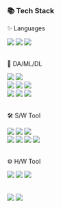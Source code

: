<div align=left>
	<h3>📚 Tech Stack </h3>
	<p>✨ Languages </p>
</div>
<div align="left">
	<img src="https://img.shields.io/badge/Python-3776AB?style=flat-square&logo=Python&logoColor=white"/>
	<img src="https://img.shields.io/badge/C-A8B9CC?style=flat-square&logo=C&logoColor=white"/>
	<img src="https://img.shields.io/badge/C++-00599C?style=flat-square&logo=C%2B%2B&logoColor=white"/>
<br>
<!-- 	<img src="https://img.shields.io/badge/HTML5-E34F26?style=flat&logo=HTML5&logoColor=white" />
	<img src="https://img.shields.io/badge/CSS3-1572B6?style=flat&logo=CSS3&logoColor=white" />
	<img src="https://img.shields.io/badge/JavaScript-F7DF1E?style=flat&logo=JavaScript&logoColor=white" /> -->
	
</div>
<br>
<div align=left>
	<p>🧠 DA/ML/DL</p>
</div>
<div align=left>
	<img src="https://img.shields.io/badge/Pandas-150458?style=flat&logo=Pandas&logoColor=white" />
	<img src="https://img.shields.io/badge/NumPy-013243?style=flat&logo=numpy&logoColor=white" />
	<br>
	<img src="https://img.shields.io/badge/scikit_learn-F7931E?style=flat&logo=scikit-learn&logoColor=white" />
	<img src="https://img.shields.io/badge/SciPy-8CAAE6?style=flat&logo=scipy&logoColor=white" />
	<img src="https://img.shields.io/badge/OpenCV-5C3EE8?style=flat&logo=opencv&logoColor=white" />
<!-- 	<img src="https://img.shields.io/badge/Matplotlib-eef3f5?style=flat&logo=matplotlib&logoColor=white" />
	<img src="https://img.shields.io/badge/Seaborn-7aadba?style=flat&logo=seaborn&logoColor=white" /> -->
	<br>
	<img src="https://img.shields.io/badge/PyTorch-EE4C2C?style=flat&logo=pytorch&logoColor=white" />
	<img src="https://img.shields.io/badge/Keras-D00000?style=flat&logo=Keras&logoColor=white" />
	<img src="https://img.shields.io/badge/TensorFlow-FF6F00?style=flat-square&logo=tensorflow&logoColor=white"/>
<!-- 	<img src="https://img.shields.io/badge/Open3D-000000?style=flat&logo=open3d&logoColor=white" /> -->
</div>
<br>
<div align=left>
	<p>🛠 S/W Tool</p>
</div>
<div align=left>
	<img src="https://img.shields.io/badge/Anaconda-44A833?style=flat-square&logo=Anaconda&logoColor=white"/>
	<img src="https://img.shields.io/badge/jupyter-F37626?style=flat&logo=jupyter&logoColor=white" />
	<img src="https://img.shields.io/badge/Colab-F9AB00?style=flat&logo=googlecolab&logoColor=white" />
	<br>
	<img src="https://img.shields.io/badge/Linux-FCC624?style=flat&logo=Linux&logoColor=white" />
	<img src="https://img.shields.io/badge/Docker-2496ED?style=flat-square&logo=Docker&logoColor=white"/>
	<img src="https://img.shields.io/badge/CMake-064F8C?style=flat&logo=cmake&logoColor=white" />
	<img src="https://img.shields.io/badge/ROS-22314E?style=flat&logo=ROS&logoColor=white" />
</div>
<br>
<p>⚙ H/W Tool</p>
</div>
<div align=left>
	<img src="https://img.shields.io/badge/Arduino-00878F?style=flat-square&logo=arduino&logoColor=white"/>
	<img src="https://img.shields.io/badge/Raspberry_Pi-A22846?style=flat&logo=raspberrypi&logoColor=white" />
	<img src="https://img.shields.io/badge/STM32-03234B?style=flat&logo=stmicroelectronics&logoColor=white" />
</div>
<br>
<div align=left>
<!-- 	<p>🎨 SNS & Portfolio </p>
</div>
<div align=left>
<!-- 	<a href="https://yermi.co.kr">
		<img src="https://img.shields.io/badge/Portfolio-FF3633?style=flat&logo=Micro.blog&logoColor=white" />
	</a> -->
<!-- 	<a href="https://yermi.tistory.com">
		<img src="https://img.shields.io/badge/Blog-FF9800?style=flat&logo=Blogger&logoColor=white" />
	</a> -->
<!-- 	<a href="mailto:dlagus0712@gmail.com">
		<img src="https://img.shields.io/badge/Mail-30B980?style=flat&logo=Gmail&logoColor=white" />
	</a>
	<a href="https://spectacled-chemistry-03c.notion.site/2761608524be8064807eec2f78418b00">
		<img src="https://img.shields.io/badge/Notion-000000?style=flat&logo=Notion&logoColor=white" />
	</a> -->
</div> 
<div align=left>
	<br>
<img src="https://github-readme-stats.vercel.app/api/top-langs/?username=dla0712tmd&layout=compact">
<img src="https://github-readme-stats.vercel.app/api?username=dla0712tmd&show_icons=true">

<br>
<!-- <p>🏆 Baekjoon solved rank 🏆</p>
	
[![Solved.ac Profile](http://mazassumnida.wtf/api/v2/generate_badge?boj=kycasdzxc)](https://solved.ac/kycasdzxc)
</div>
<br>

![](./profile-3d-contrib/profile-season-animate.svg) -->
